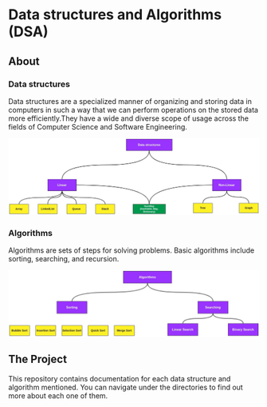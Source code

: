 # Data structures and Algorithms (DSA)

## About

### Data structures

Data structures are a specialized manner of organizing and storing data in computers in such a way that we can perform operations on the stored data more efficiently.They have a wide and diverse scope of usage across the fields of Computer Science and Software Engineering.

<img src="./assets/data-structures.jpg"/>

### Algorithms

Algorithms are sets of steps for solving problems. Basic algorithms include sorting, searching, and recursion.

<img src="./assets/algorithms.jpg"/>

## The Project

This repository contains documentation for each data structure and algorithm mentioned. You can navigate under the directories to find out more about each one of them.
